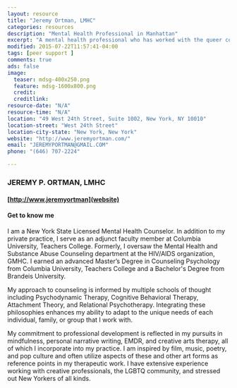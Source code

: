 ```yaml
---
layout: resource
title: "Jeremy Ortman, LMHC"
categories: resources
description: "Mental Health Professional in Manhattan"
excerpt: "A mental health professional who has worked with the queer community (GMHC)"
modified: 2015-07-22T11:57:41-04:00
tags: [peer support ]
comments: true
ads: false
image:
  teaser: mdsg-400x250.png
  feature: mdsg-1600x800.png
  credit: 
  creditlink: 
resource-date: "N/A"
resource-time: "N/A"
location: "49 West 24th Street, Suite 1002, New York, NY 10010"
location-street: "West 24th Street"
location-city-state: "New York, New York"
website: "http://www.jeremyortman.com/"
email: "JEREMYPORTMAN@GMAIL.COM"
phone: "(646) 707-2224"

---
```


### JEREMY P. ORTMAN, LMHC 

#### [http://www.jeremyortman](website)

#### Get to know me
I am a New York State Licensed Mental Health Counselor. In addition to my private practice, I serve as an adjunct faculty member at Columbia University, Teachers College.  Formerly, I oversaw the Mental Health and Substance Abuse Counseling department at the HIV/AIDS organization, GMHC.  I earned an advanced Master’s Degree in Counseling Psychology from Columbia University, Teachers College and a Bachelor's Degree from Brandeis University. 

My approach to counseling is informed by multiple schools of thought including Psychodynamic Therapy, Cognitive Behavioral Therapy, Attachment Theory, and Relational Psychotherapy. Integrating these philosophies enhances my ability to adapt to the unique needs of each individual, family, or group that I work with.

My commitment to professional development is reflected in my pursuits in mindfulness, personal narrative writing, EMDR, and creative arts therapy, all of which I incorporate into my practice.  I am inspired by film, music, poetry, and pop culture and often utilize aspects of these and other art forms as reference points in my therapeutic work. I have extensive experience working with creative professionals, the LGBTQ community, and stressed out New Yorkers of all kinds. 
